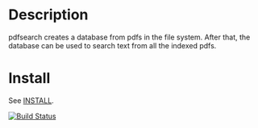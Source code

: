 # Description

pdfsearch creates a database from pdfs in the file system. After that, the
database can be used to search text from all the indexed pdfs.

# Install

See [INSTALL](INSTALL).

[![Build Status](https://travis-ci.org/fluks/pdfsearch.svg?branch=master)
](https://travis-ci.org/fluks/pdfsearch)
